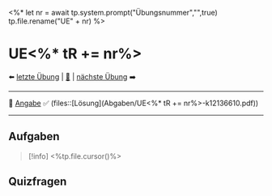 <%*
let nr = await tp.system.prompt("Übungsnummer","",true)
tp.file.rename("UE" + nr)
%>

# UE<%* tR += nr%>

⬅️ <a href="./UE<%* tR += (parseInt(nr) - 1) %>.md" class="internal-link">letzte Übung</a> | [📓]({NOTES}%20Einführung%20Elektronik%20UE.md) | <a href="./UE<%* tR += (parseInt(nr) + 1) %>.md" class="internal-link">nächste Übung</a> ➡️ 

---

📝 [Angabe](Übungsskriptum.pdf)
✅ (files::[Lösung](Abgaben/UE<%* tR += nr%>-k12136610.pdf))

---

## Aufgaben

> [!info] <%tp.file.cursor()%>

## Quizfragen